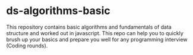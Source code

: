 # ds-algorithms-basic
This repository contains basic algorithms and fundamentals of data structure and worked out in javascript. This repo can help you to quickly brush up your basics and prepare you well for any programming interview (Coding rounds).
